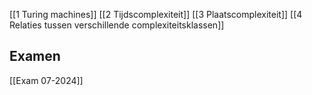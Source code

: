 [[1 Turing machines]]
[[2 Tijdscomplexiteit]]
[[3 Plaatscomplexiteit]]
[[4 Relaties tussen verschillende complexiteitsklassen]]

## Examen
[[Exam 07-2024]]